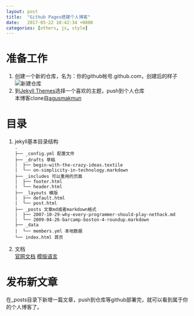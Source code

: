 ```yaml
---
layout: post
title:  "Github Pages搭建个人博客"
date:   2017-05-22 10:42:34 +0800
categories: [others, js, style]
---
```

# 准备工作
1. 创建一个新的仓库，名为：你的github帐号.github.com，创建后的样子   
![新建仓库](https://cdn.jsdelivr.net/gh/PasseRR/passerr.github.io/images/2017-05-22/repository.png)   
2. 到[Jekyll Themes](http://jekyllthemes.org/)选择一个喜欢的主题，push到个人仓库   
本博客clone自[agusmakmun](https://github.com/agusmakmun/agusmakmun.github.io)

# 目录
1. jekyll基本目录结构  
`.`   
`├── _config.yml 配置文件`  
`├── _drafts 草稿`  
`|  ├── begin-with-the-crazy-ideas.textile`  
`|  └── on-simplicity-in-technology.markdown`  
`├── _includes 可以重用的页面`  
`|  ├── footer.html`  
`|  └── header.html`  
`├── _layouts 模版`  
`|  ├── default.html`  
`|  └── post.html`  
`├── _posts 文章md或者markdown格式`  
`|  ├── 2007-10-29-why-every-programmer-should-play-nethack.md`  
`|  └── 2009-04-26-barcamp-boston-4-roundup.markdown`  
`├── _data`  
`|  └── members.yml 本地数据`  
`└── index.html 首页`

2. 文档  
[官网文档](http://jekyll.com.cn/docs/home/)
[模版语言](https://shopify.github.io/liquid/)

# 发布新文章
在_posts目录下新增一篇文章，push到仓库等github部署完，就可以看到属于你的个人博客了。
